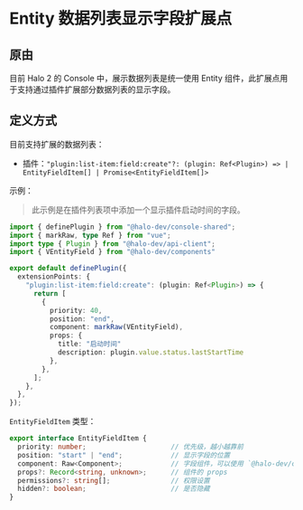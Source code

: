 # Entity 数据列表显示字段扩展点

## 原由

目前 Halo 2 的 Console 中，展示数据列表是统一使用 Entity 组件，此扩展点用于支持通过插件扩展部分数据列表的显示字段。

## 定义方式

目前支持扩展的数据列表：

- 插件：`"plugin:list-item:field:create"?: (plugin: Ref<Plugin>) => | EntityFieldItem[] | Promise<EntityFieldItem[]>`

示例：

> 此示例是在插件列表项中添加一个显示插件启动时间的字段。

```ts
import { definePlugin } from "@halo-dev/console-shared";
import { markRaw, type Ref } from "vue";
import type { Plugin } from "@halo-dev/api-client";
import { VEntityField } from "@halo-dev/components"

export default definePlugin({
  extensionPoints: {
    "plugin:list-item:field:create": (plugin: Ref<Plugin>) => {
      return [
        {
          priority: 40,
          position: "end",
          component: markRaw(VEntityField),
          props: {
            title: "启动时间"
            description: plugin.value.status.lastStartTime
          },
        },
      ];
    },
  },
});
```

`EntityFieldItem` 类型：

```ts
export interface EntityFieldItem {
  priority: number;                     // 优先级，越小越靠前
  position: "start" | "end";            // 显示字段的位置
  component: Raw<Component>;            // 字段组件，可以使用 `@halo-dev/components` 中提供的 `VEntityField`，也可以自定义
  props?: Record<string, unknown>;      // 组件的 props
  permissions?: string[];               // 权限设置
  hidden?: boolean;                     // 是否隐藏
}
```
